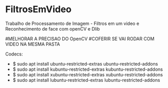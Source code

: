 # FiltrosEmVideo
Trabalho de Processamento de Imagem - Filtros em um video e Reconhecimento de face com openCV e Dlib

#MELHORAR A PRECISAO DO OpenCV
#COFERIR SE VAI RODAR COM VIDEO NA MESMA PASTA

Codecs:

* $ sudo apt install ubuntu-restricted-extras ubuntu-restricted-addons
* $ sudo apt install kubuntu-restricted-extras kubuntu-restricted-addons
* $ sudo apt install xubuntu-restricted-extras xubuntu-restricted-addons
* $ sudo apt install lubuntu-restricted-extras lubuntu-restricted-addons
